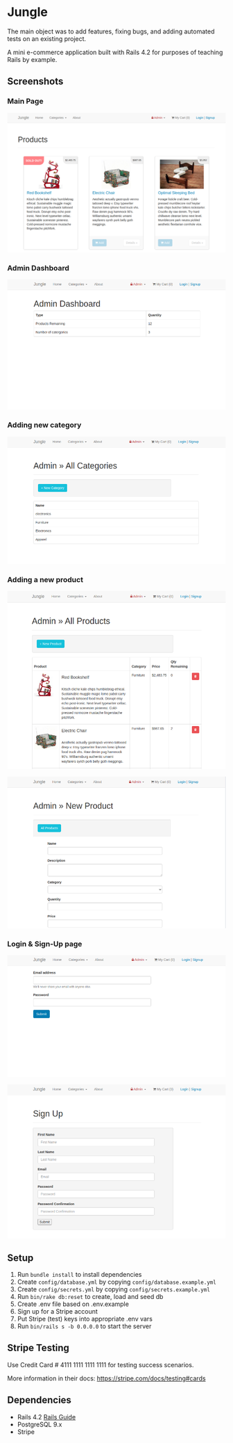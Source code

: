 # Jungle

The main object was to add features, fixing bugs, and adding automated tests on an existing project.

A mini e-commerce application built with Rails 4.2 for purposes of teaching Rails by example.


## Screenshots

### Main Page
![image](https://github.com/codertyler/jungle-rails/blob/master/public/screenshots/main_page.png)

### Admin Dashboard
 ![image](https://github.com/codertyler/jungle-rails/blob/master/public/screenshots/admin_dashboard.png)

### Adding new category
![image](https://github.com/codertyler/jungle-rails/blob/master/public/screenshots/admin_categories.png)

### Adding a new product
![image](https://github.com/codertyler/jungle-rails/blob/master/public/screenshots/admin_products.png)

![image](https://github.com/codertyler/jungle-rails/blob/master/public/screenshots/add_product.png)

### Login & Sign-Up page

![image](https://github.com/codertyler/jungle-rails/blob/master/public/screenshots/login.png)

![image](https://github.com/codertyler/jungle-rails/blob/master/public/screenshots/sign_up.png)

## Setup

1. Run `bundle install` to install dependencies
2. Create `config/database.yml` by copying `config/database.example.yml`
3. Create `config/secrets.yml` by copying `config/secrets.example.yml`
4. Run `bin/rake db:reset` to create, load and seed db
5. Create .env file based on .env.example
6. Sign up for a Stripe account
7. Put Stripe (test) keys into appropriate .env vars
8. Run `bin/rails s -b 0.0.0.0` to start the server

## Stripe Testing

Use Credit Card # 4111 1111 1111 1111 for testing success scenarios.

More information in their docs: <https://stripe.com/docs/testing#cards>

## Dependencies

* Rails 4.2 [Rails Guide](http://guides.rubyonrails.org/v4.2/)
* PostgreSQL 9.x
* Stripe
